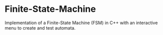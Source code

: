# Finite-State-Machine
Implementation of a Finite-State Machine (FSM) in C++ with an interactive menu to create and test automata.
